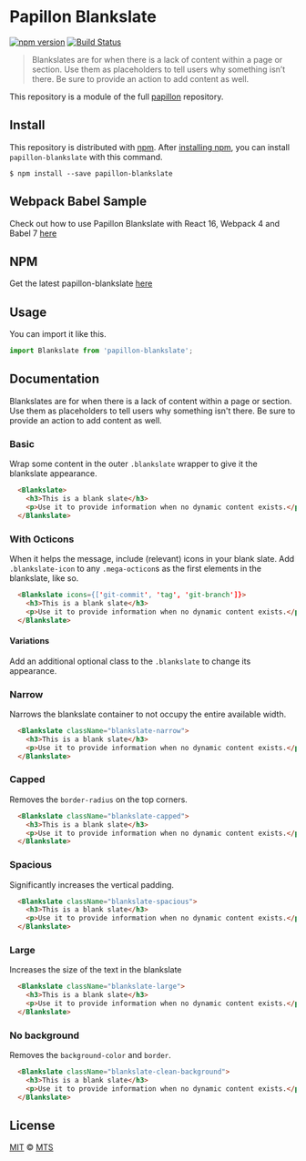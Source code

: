 # Papillon Blankslate

[![npm version](https://img.shields.io/npm/v/papillon-blankslate.svg)](https://www.npmjs.org/package/papillon-blankslate)
[![Build Status](https://travis-ci.org/mts/papillon.svg?branch=master)](https://travis-ci.org/mts/papillon)

> Blankslates are for when there is a lack of content within a page or section. Use them as placeholders to tell users why something isn’t there. Be sure to provide an action to add content as well.

This repository is a module of the full [papillon][papillon] repository.

## Install

This repository is distributed with [npm][npm]. After [installing npm][install-npm], you can install `papillon-blankslate` with this command.

```
$ npm install --save papillon-blankslate
```

## Webpack Babel Sample
Check out how to use Papillon Blankslate with React 16, Webpack 4 and Babel 7 [here](https://github.com/mts/papillon/tree/master/packages/papillon-blankslate/webpack-babel-sample)

## NPM
Get the latest papillon-blankslate [here](https://www.npmjs.com/package/papillon-blankslate)

## Usage

You can import it like this.

```javascript
import Blankslate from 'papillon-blankslate';
```

## Documentation

Blankslates are for when there is a lack of content within a page or section. Use them as placeholders to tell users why something isn't there. Be sure to provide an action to add content as well.

### Basic

Wrap some content in the outer `.blankslate` wrapper to give it the blankslate appearance.

```html
  <Blankslate>
    <h3>This is a blank slate</h3>
    <p>Use it to provide information when no dynamic content exists.</p>
  </Blankslate>
```

### With Octicons

When it helps the message, include (relevant) icons in your blank slate. Add `.blankslate-icon` to any `.mega-octicon`s as the first elements in the blankslate, like so.

```html
  <Blankslate icons={['git-commit', 'tag', 'git-branch']}>
    <h3>This is a blank slate</h3>
    <p>Use it to provide information when no dynamic content exists.</p>
  </Blankslate>
```

#### Variations

Add an additional optional class to the `.blankslate` to change its appearance.

### Narrow

Narrows the blankslate container to not occupy the entire available width.

```html
  <Blankslate className="blankslate-narrow">
    <h3>This is a blank slate</h3>
    <p>Use it to provide information when no dynamic content exists.</p>
  </Blankslate>
```

### Capped

Removes the `border-radius` on the top corners.

```html
  <Blankslate className="blankslate-capped">
    <h3>This is a blank slate</h3>
    <p>Use it to provide information when no dynamic content exists.</p>
  </Blankslate>
```

### Spacious

Significantly increases the vertical padding.

```html
  <Blankslate className="blankslate-spacious">
    <h3>This is a blank slate</h3>
    <p>Use it to provide information when no dynamic content exists.</p>
  </Blankslate>
```

### Large

Increases the size of the text in the blankslate

```html
  <Blankslate className="blankslate-large">
    <h3>This is a blank slate</h3>
    <p>Use it to provide information when no dynamic content exists.</p>
  </Blankslate>
```

### No background

Removes the `background-color` and `border`.

```html
  <Blankslate className="blankslate-clean-background">
    <h3>This is a blank slate</h3>
    <p>Use it to provide information when no dynamic content exists.</p>
  </Blankslate>
```

## License

[MIT](./LICENSE) &copy; [MTS](https://github.com/mts)

[papillon]: https://github.com/mts/papillon
[docs]: https://github.com/mts/papillon/tree/master/packages/papillon-blankslate
[npm]: https://www.npmjs.com/package/papillon-blankslate
[install-npm]: https://docs.npmjs.com/getting-started/installing-node
[react]: https://github.com/facebook/react

